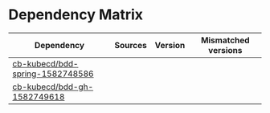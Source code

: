 # Dependency Matrix

Dependency | Sources | Version | Mismatched versions
---------- | ------- | ------- | -------------------
[cb-kubecd/bdd-spring-1582748586](https://github.com/cb-kubecd/bdd-spring-1582748586.git) |  | []() | 
[cb-kubecd/bdd-gh-1582749618](https://github.com/cb-kubecd/bdd-gh-1582749618.git) |  | []() | 
